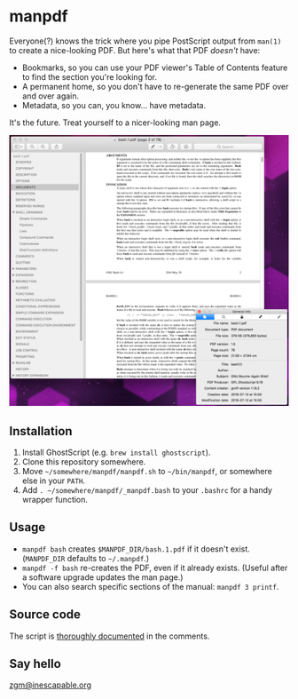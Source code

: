 # manpdf

Everyone(?) knows the trick where you pipe PostScript output from `man(1)`
to create a nice-looking PDF. But here's what that PDF *doesn't* have:

- Bookmarks, so you can use your PDF viewer's Table of Contents feature
  to find the section you're looking for.
- A permanent home, so you don't have to re-generate the same PDF over
  and over again.
- Metadata, so you can, you know... have metadata.

It's the future. Treat yourself to a nicer-looking man page.

![screenshot](https://github.com/zgracem/manpdf/blob/master/manpdf.png?raw=true)

## Installation

1. Install GhostScript (e.g. `brew install ghostscript`).
2. Clone this repository somewhere.
3. Move `~/somewhere/manpdf/manpdf.sh` to `~/bin/manpdf`, or somewhere else 
   in your `PATH`.
4. Add `. ~/somewhere/manpdf/_manpdf.bash` to your `.bashrc` for a handy
   wrapper function.

## Usage

* `manpdf bash` creates `$MANPDF_DIR/bash.1.pdf` if it doesn't exist.
  (`MANPDF_DIR` defaults to `~/.manpdf`.)
* `manpdf -f bash` re-creates the PDF, even if it already exists.
  (Useful after a software upgrade updates the man page.)
* You can also search specific sections of the manual: `manpdf 3 printf`.

## Source code

The script is [thoroughly documented][src] in the comments.

[src]: https://github.com/zgracem/manpdf/blob/master/manpdf.sh

## Say hello

[zgm&#x40;inescapable&#x2e;org](mailto:zgm%40inescapable%2eorg)
